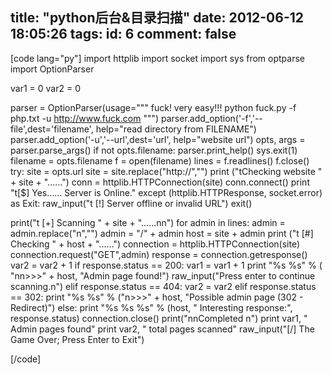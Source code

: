 title: "python后台&目录扫描"
date: 2012-06-12 18:05:26
tags:
id: 6
comment: false
---

[code lang="py"]
import httplib
import socket
import sys
from optparse import OptionParser

var1 = 0
var2 = 0

parser = OptionParser(usage=&quot;&quot;&quot;
fuck! very easy!!!
python fuck.py -f php.txt -u http://www.fuck.com
&quot;&quot;&quot;)
parser.add_option('-f','--file',dest='filename',
                  help=&quot;read directory from FILENAME&quot;)
parser.add_option('-u','--url',dest='url',
                  help=&quot;website url&quot;)
opts, args = parser.parse_args()
if not opts.filename:
    parser.print_help()
    sys.exit(1)
filename = opts.filename
f = open(filename)
lines = f.readlines()
f.close()
try:
    site = opts.url
    site = site.replace(&quot;http://&quot;,&quot;&quot;)
    print (&quot;tChecking website &quot; + site + &quot;......&quot;)
    conn = httplib.HTTPConnection(site)
    conn.connect()
    print &quot;t[$] Yes...... Server is Online.&quot;
except (httplib.HTTPResponse, socket.error) as Exit:
    raw_input(&quot;t [!] Server offline or invalid URL&quot;)
    exit()

print(&quot;t [+] Scanning &quot; + site + &quot;......nn&quot;)
for admin in lines:
    admin = admin.replace(&quot;n&quot;,&quot;&quot;)
    admin = &quot;/&quot; + admin
    host = site + admin
    print (&quot;t [#] Checking &quot; + host + &quot;......&quot;)
    connection = httplib.HTTPConnection(site)
    connection.request(&quot;GET&quot;,admin)
    response = connection.getresponse()
    var2 = var2 + 1
    if response.status == 200:
        var1 = var1 + 1
        print &quot;%s %s&quot; % ( &quot;nn&gt;&gt;&gt;&quot; + host, &quot;Admin page found!&quot;)
        raw_input(&quot;Press enter to continue scanning.n&quot;)
    elif response.status == 404:
        var2 = var2
    elif response.status == 302:
        print &quot;%s %s&quot; % (&quot;n&gt;&gt;&gt;&quot; + host, &quot;Possible admin page (302 - Redirect)&quot;)
    else:
        print &quot;%s %s %s&quot; % (host, &quot; Interesting response:&quot;, response.status)
    connection.close()
print(&quot;nnCompleted n&quot;)
print var1, &quot; Admin pages found&quot;
print var2, &quot; total pages scanned&quot;
raw_input(&quot;[/] The Game Over; Press Enter to Exit&quot;)

[/code]
